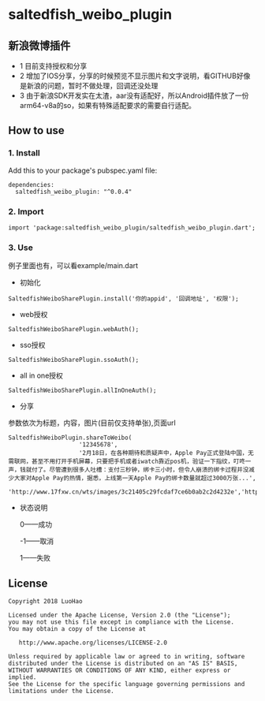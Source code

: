 # saltedfish_weibo_plugin

## 新浪微博插件

- 1 目前支持授权和分享
- 2 增加了IOS分享，分享的时候预览不显示图片和文字说明，看GITHUB好像是新浪的问题，暂时不做处理，回调还没处理
- 3 由于新浪SDK开发实在太渣，aar没有适配好，所以Android插件放了一份arm64-v8a的so，如果有特殊适配要求的需要自行适配。

## How to use

### 1. Install
Add this to your package's pubspec.yaml file:
```flutter
dependencies:
  saltedfish_weibo_plugin: "^0.0.4"
```
### 2. Import
```flutter
import 'package:saltedfish_weibo_plugin/saltedfish_weibo_plugin.dart';
```



### 3. Use

例子里面也有，可以看example/main.dart

-  初始化
```
SaltedfishWeiboSharePlugin.install('你的appid', '回调地址', '权限');
```
-  web授权

```
SaltedfishWeiboSharePlugin.webAuth();
```
-  sso授权
```
SaltedfishWeiboSharePlugin.ssoAuth();
```
-  all in one授权
```
SaltedfishWeiboSharePlugin.allInOneAuth();
```
-  分享

参数依次为标题，内容，图片(目前仅支持单张),页面url
```
SaltedfishWeiboPlugin.shareToWeibo(
                    '12345678',
                    '2月18日，在各种期待和质疑声中，Apple Pay正式登陆中国，无需联网，甚至不用打开手机屏幕，只要把手机或者iwatch靠近pos机，验证一下指纹，叮咚一声，钱就付了。尽管遭到很多人吐槽：支付三秒钟，绑卡三小时，但令人崩溃的绑卡过程并没减少大家对Apple Pay的热情，据悉，上线第一天Apple Pay的绑卡数量就超过3000万张...',
                    'http://www.17fxw.cn/wts/images/3c21405c29fcdaf7ce6b0ab2c2d4232e','http://www.17fxw.cn/wts/wx/art/detail/7c5b3d90550211e885d8514f3ad721ba');
```
- 状态说明

    0——成功

    -1——取消

    1——失败
## License
    Copyright 2018 LuoHao

    Licensed under the Apache License, Version 2.0 (the "License");
    you may not use this file except in compliance with the License.
    You may obtain a copy of the License at

       http://www.apache.org/licenses/LICENSE-2.0

    Unless required by applicable law or agreed to in writing, software
    distributed under the License is distributed on an "AS IS" BASIS,
    WITHOUT WARRANTIES OR CONDITIONS OF ANY KIND, either express or implied.
    See the License for the specific language governing permissions and
    limitations under the License.

